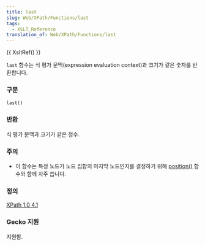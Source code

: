 ```yaml
---
title: last
slug: Web/XPath/Functions/last
tags:
  - XSLT_Reference
translation_of: Web/XPath/Functions/last
---
```


{{ XsltRef() }}

`last` 함수는 식 평가 문맥(expression evaluation context)과 크기가 같은 숫자를 반환합니다.

### 구문

```
last()
```

### 반환

식 평가 문맥과 크기가 같은 정수.

### 주의

- 이 함수는 특정 노드가 노드 집합의 마지막 노드인지를 결정하기 위해 [position()](ko/XPath/Functions/position) 함수와 함께 자주 씁니다.

### 정의

[XPath 1.0 4.1](http://www.w3.org/TR/xpath#function-last)

### Gecko 지원

지원함.
